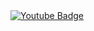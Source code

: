 <div id="badges">
  <a href="https://www.youtube.com/channel/UCT7r1Ijczm6pscRWqwPwJGA/featured">
    <img src="https://img.shields.io/badge/YouTube-red?style=for-the-badge&logo=youtube&logoColor=white" alt="Youtube Badge"/>
  </a>
</div>
